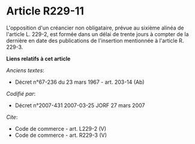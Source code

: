 # Article R229-11

L'opposition d'un créancier non obligataire, prévue au sixième alinéa de l'article L. 229-2, est formée dans un délai de
trente jours à compter de la dernière en date des publications de l'insertion mentionnée à l'article R. 229-3.

**Liens relatifs à cet article**

_Anciens textes_:

  - Décret n°67-236 du 23 mars 1967 - art. 203-14 (Ab)

_Codifié par_:

  - Décret n°2007-431 2007-03-25 JORF 27 mars 2007

_Cite_:

  - Code de commerce - art. L229-2 (V)
  - Code de commerce - art. R229-3 (V)
